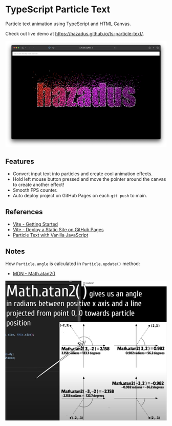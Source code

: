 # TypeScript Particle Text

Particle text animation using TypeScript and HTML Canvas.

Check out live demo at https://hazadus.github.io/ts-particle-text/.

![Screensot](/screenshots/screenshot.png)

## Features

- Convert input text into particles and create cool animation effects.
- Hold left mouse button pressed and move the pointer around the canvas to create another effect!
- Smooth FPS counter.
- Auto deploy project on GitHub Pages on each `git push` to main.

## References

- [Vite - Getting Started](https://vitejs.dev/guide/#getting-started)
- [Vite - Deploy a Static Site on GitHub Pages](https://vitejs.dev/guide/static-deploy.html#github-pages)
- [Particle Text with Vanilla JavaScript](https://www.youtube.com/watch?v=2F2t1RJoGt8)

## Notes

How `Particle.angle` is calculated in `Particle.update()` method:

- [MDN - Math.atan2()](https://developer.mozilla.org/ru/docs/Web/JavaScript/Reference/Global_Objects/Math/atan2)

![Screenshot1](/screenshots/particle.angle.png)
